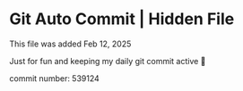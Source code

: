 # Git Auto Commit | Hidden File

This file was added Feb 12, 2025

Just for fun and keeping my daily git commit active 🤪

commit number: 539124
